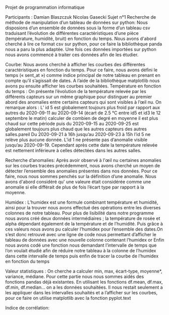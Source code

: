 Projet de programmation informatique
 
Participants : Damian Blaszczuk Nicolas Gasecki
Sujet n°1
 Recherche de méthode de manipulation d’un tableau de données sur python:
Nous disposions d’un ensemble de données sous la forme d’un tableau csv traduisant l’évolution de différentes caractéristiques d’une pièce (température, humidité, bruit) en fonction du temps. Nous avons d'abord cherché à lire ce format csv sur python, pour ce faire la bibliothèque panda nous a paru la plus adaptée. Une fois ces données importées sur python nous avons commencé à traiter ces données afin de les étudier.

Courbe:
Nous avons cherché à afficher les courbes des différentes caractéristiques en fonction du temps. Pour ce faire, nous avons défini le temps (« sent_at ») comme indice principal de notre tableau en prenant en compte qu’il s’agissait de dates. A l’aide de la bibliothèque matplotlib nous avons pu ensuite afficher les courbes souhaitées.
 Température en fonction du temps :
          	On présente l’évolution de la température relevée par les différents capteurs sur un même graphique pour distinguer au premier abord des anomalies entre certains capteurs qui sont visibles à l’œil nu. On remarque alors :
L’ id 5 est globalement toujours plus froid par rapport aux autres du 2020-09-11 au 2020-09-14 (écart de 2.5 °C entre id5 et id3 le 12 septembre le matin) calculer de combien de degré en moyenne il est plus chaud sur cette période puis du 2020-09-15 au 2020-09-25 est globalement toujours plus chaud que les autres capteurs des autres salles.pareil
Du 2020-09-21 à 16h jusqu’au 2020-09-23 à 15h l’id 5 ne relève plus aucune donnée.
L’id 1 ne présente pas d’anomalie visible jusqu’au 2020-09-19. Cependant après cette date la température relevée est nettement inférieure à celles détectées dans les autres salles.

Recherche d’anomalies:
Après avoir observé à l'œil nu certaines anomalies sur les courbes tracées précédemment, nous avons cherché un moyen de détecter l’ensemble des anomalies présentes dans nos données. Pour ce faire, nous nous sommes penchés sur la définition d’une anomalie. Nous avons d'abord considéré qu' une valeure était considérée comme une anomalie si elle différait de plus de fois l’écart type par rapport à la moyenne. 

Humidex :
L’humidex est une formule combinant température et humidité, ainsi pour la trouver nous avons effectué des opérations entre les diverses colonnes de notre tableau. Pour plus de lisibilité dans notre programme nous avons créé deux données intermédiaires ; la température de rosée et alpha dépendant également de la température et de l’humidité. Puis grâce à ces valeurs nous avons pu calculer l’humidex pour l’ensemble des dates.On s’est donc retrouvé avec une ligne de code nous permettant d’afficher le tableau de données avec une nouvelle colonne contenant l’humidex or  Enfin nous avons codé une fonction nous demandant l’intervalle de temps que l’on voulait étudié afin de réduire notre tableau à la colonne de l’humidex dans cette intervalle de temps puis enfin de tracer la courbe de l’humidex en fonction du temps

Valeur statistiques :
On cherche a calculer min, max, écart-type, moyenne*, variance, médiane. Pour cette partie nous nous sommes aidés des fonctions pandas déjà existantes. En utilisant les fonctions df.mean, df.max, df.min, df.median… on a les données souhaitées. Il nous restait seulement a les appliquer dans les intervalles souhaités et a l’afficher sur les courbes, pour ce faire on utilise matplotlib avec la fonction pyplot.text

Indice de corrélation:


